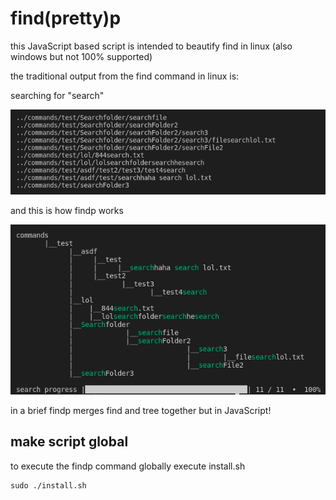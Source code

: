 # find(pretty)p

this JavaScript based script is intended to beautify find in linux (also windows but not 100% supported)

the traditional output from the find command in linux is:

searching for "search"

![traditional find](./readme/img/find.png)

and this is how findp works

![findp](./readme/img/findp.png)

in a brief findp merges find and tree together but in JavaScript!

## make script global
to execute the findp command globally execute install.sh
```shell
sudo ./install.sh
```